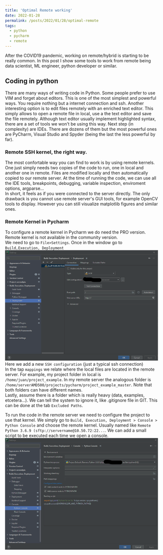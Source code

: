 ```yaml
---
title: 'Optimal Remote working'
date: 2022-01-28
permalink: /posts/2022/01/28/optimal-remote
tags:
  - python  
  - pycharm  
  - remote
---
```

After the COVID19 pandemic, working on remote/hybrid is starting to be really common. In this post I show some tools to work from remote being data scientist, ML engineer, python developer 
or similar.  

## Coding in python  
There are many ways of writing code in Python. Some people prefer to use VIM and forget about editors. This is one of the most simplest and powerful ways. You require nothing 
but a internet connection and ssh. Another interesting option is to edit files remotely with an enriched text editor. This simply allows to open a remote file in local,
use a the text editor and save the file remotely. Although text editor usually implement highlighted syntax, there are a set of tools we won't be using this way. Next step 
(in complexity) are IDEs. There are dozens of them but the most powerful ones are PyCharm, Visual Studio and Spyder (being the last the less powerful by far).  

### Remote SSH kernel, the right way.  
The most confortable way you can find to work is by using remote kernels.  
One just simply needs two copies of the code to run, one in local and another one in remote. Files are modified locally and then automatically copied to our remote server.
At the time of running the code, we can use all the IDE tools, breakpoints, debugging, variable inspection, enviroment options, argparse...  
In short, it feels as if you were connected to the server directly. The only drawback is you cannot use remote server's GUI tools, for example OpenCV tools to display. However you can
still visualize matplotlib figures and similar ones.  
### Remote Kernel in Pycharm  
To configure a remote kernel in Pycharm we do need the PRO version. Remote kernel is not available in the community version.  
We need to go to `File>Settings`. Once in the window go to `Build,Execution, Deployment`
![](/images/deployment.png)  
Here we add a new `SSH configuration` (just a typical ssh connection)  
In the tap `mappings` we relate where the local files are located in the remote server. For example, my project folder in local is `/home/juan/project_example`. In my remote server the analogous folder is `/home/serverAMD500/projects/pycharm/project_example_master`. Note that both folders can have different names.  
Lastly, assume there is a folder which is really heavy (data, examples, etcetera...). We can tell the system to ignore it, like .gitignore file in GIT. This can be done at the tab `Excluded Paths`.  

To run the code in the remote server we need to configure the project to use that kernel. We simply go to `Build, Execution, Deployment > Console > Python Console` and choose the remote kernel. Usually named like `Remote Python 3.6.9 (sftp://servername@10.50.72:22...`. We can add a small script to be executed each time we open a console.  
![](/images/remote_console.png)  
